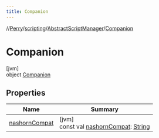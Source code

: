```yaml
---
title: Companion
---
```

//[Perry](../../../../index.html)/[scripting](../../index.html)/[AbstractScriptManager](../index.html)/[Companion](index.html)



# Companion



[jvm]\
object [Companion](index.html)



## Properties


| Name | Summary |
|---|---|
| [nashornCompat](nashorn-compat.html) | [jvm]<br>const val [nashornCompat](nashorn-compat.html): [String](https://kotlinlang.org/api/latest/jvm/stdlib/kotlin/-string/index.html) |


